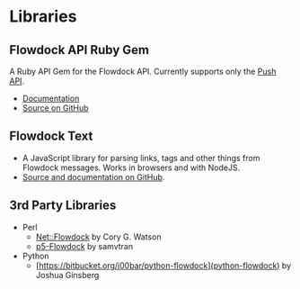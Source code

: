 # Libraries

## Flowdock API Ruby Gem
 A Ruby API Gem for the Flowdock API. Currently supports only the [Push API](Push).

 * [Documentation](ruby-gem)
 * [Source on GitHub](https://github.com/flowdock/flowdock-api)

## Flowdock Text
 * A JavaScript library for parsing links, tags and other things from Flowdock messages. Works in browsers and with NodeJS.
 * [Source and documentation on GitHub](https://github.com/flowdock/flowdock-text).

## 3rd Party Libraries

 * Perl
   * [Net::Flowdock](https://github.com/gphat/net-flowdock) by Cory G. Watson
   * [p5-Flowdock](https://github.com/samvtran/p5-Flowdock) by samvtran
 * Python
   * [https://bitbucket.org/j00bar/python-flowdock](python-flowdock) by Joshua Ginsberg